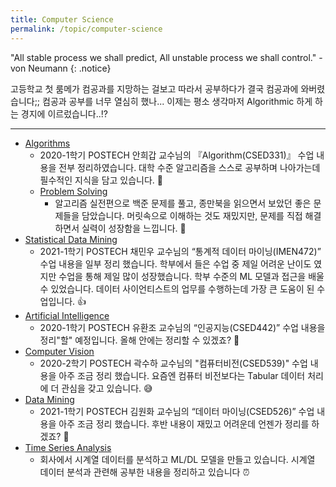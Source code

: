 ```yaml
---
title: Computer Science
permalink: /topic/computer-science
---
```


"All stable process we shall predict, All unstable process we shall control." - von Neumann
{: .notice}

고등학교 첫 룸메가 컴공과를 지망하는 걸보고 따라서 공부하다가 결국 컴공과에 와버렸습니다;; 컴공과 공부를 너무 열심히 했나... 이제는 평소 생각마저 Algorithmic 하게 하는 경지에 이르렀습니다..!?

<hr/>

- [Algorithms](/categories/algorithm)
  - 2020-1학기 POSTECH 안희갑 교수님의 『Algorithm(CSED331)』 수업 내용을 전부 정리하였습니다. 대학 수준 알고리즘을 스스로 공부하며 나아가는데 필수적인 지식을 담고 있습니다. 🍹
  - [Problem Solving](/categories/problem-solving)
    - 알고리즘 실전편으로 백준 문제를 풀고, 종만북을 읽으면서 보았던 좋은 문제들을 담았습니다. 머릿속으로 이해하는 것도 재밌지만, 문제를 직접 해결하면서 실력이 성장함을 느낍니다. 🎣
- [Statistical Data Mining](/categories/statistical-data-mining)
  - 2021-1학기 POSTECH 채민우 교수님의 “통계적 데이터 마이닝(IMEN472)” 수업 내용을 일부 정리 했습니다. 학부에서 들은 수업 중 제일 어려운 난이도 였지만 수업을 통해 제일 많이 성장했습니다. 학부 수준의 ML 모델과 접근을 배울 수 있었습니다. 데이터 사이언티스트의 업무를 수행하는데 가장 큰 도움이 된 수업입니다. 👍
- [Artificial Intelligence](/categories/artificial-intelligence)
  - 2020-1학기 POSTECH 유환조 교수님의 “인공지능(CSED442)” 수업 내용을 정리"할" 예정입니다. 올해 안에는 정리할 수 있겠죠? 🤔
- [Computer Vision](/categories/computer-vision)
  - 2020-2학기 POSTECH 곽수하 교수님의 "컴퓨터비전(CSED539)" 수업 내용을 아주 조금 정리 했습니다. 요즘엔 컴퓨터 비전보다는 Tabular 데이터 처리에 더 관심을 갖고 있습니다. 😅
- [Data Mining](/categories/data-mining)
  - 2021-1학기 POSTECH 김원화 교수님의 “데이터 마이닝(CSED526)” 수업 내용을 아주 조금 정리 했습니다. 후반 내용이 재밌고 어려운데 언젠가 정리를 하겠죠? 🌝
- [Time Series Analysis](/categories/time-series-analysis)
  - 회사에서 시계열 데이터를 분석하고 ML/DL 모델을 만들고 있습니다. 시계열 데이터 분석과 관련해 공부한 내용을 정리하고 있습니다 ⏰

